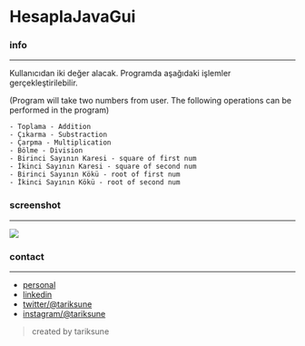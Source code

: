 # HesaplaJavaGui
### info
________________
Kullanıcıdan iki değer alacak. Programda aşağıdaki işlemler gerçekleştirilebilir.

(Program will take two numbers from user. The following operations can be performed in the program)

```
- Toplama - Addition
- Çıkarma - Substraction
- Çarpma - Multiplication
- Bölme - Division
- Birinci Sayının Karesi - square of first num
- İkinci Sayının Karesi - square of second num
- Birinci Sayının Kökü - root of first num
- İkinci Sayının Kökü - root of second num
```

### screenshot
________________
![](https://raw.githubusercontent.com/tariksune/hesaplaJavaGui/master/screenshot.png)

### contact
________________

- [personal](https://tariksune.com/)
- [linkedin](https://linkedin.com/in/tariksune)
- [twitter/@tariksune](https://twitter.com/tariksune)
- [instagram/@tariksune](https://instagram.com/tariksune)

>created by tariksune
